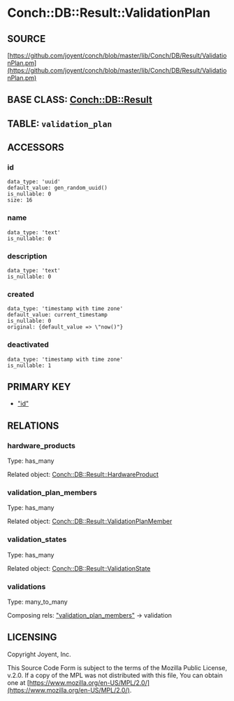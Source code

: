 # Conch::DB::Result::ValidationPlan

## SOURCE

[https://github.com/joyent/conch/blob/master/lib/Conch/DB/Result/ValidationPlan.pm](https://github.com/joyent/conch/blob/master/lib/Conch/DB/Result/ValidationPlan.pm)

## BASE CLASS: [Conch::DB::Result](../modules/Conch%3A%3ADB%3A%3AResult)

## TABLE: `validation_plan`

## ACCESSORS

### id

```
data_type: 'uuid'
default_value: gen_random_uuid()
is_nullable: 0
size: 16
```

### name

```
data_type: 'text'
is_nullable: 0
```

### description

```
data_type: 'text'
is_nullable: 0
```

### created

```
data_type: 'timestamp with time zone'
default_value: current_timestamp
is_nullable: 0
original: {default_value => \"now()"}
```

### deactivated

```
data_type: 'timestamp with time zone'
is_nullable: 1
```

## PRIMARY KEY

- ["id"](#id)

## RELATIONS

### hardware\_products

Type: has\_many

Related object: [Conch::DB::Result::HardwareProduct](../modules/Conch%3A%3ADB%3A%3AResult%3A%3AHardwareProduct)

### validation\_plan\_members

Type: has\_many

Related object: [Conch::DB::Result::ValidationPlanMember](../modules/Conch%3A%3ADB%3A%3AResult%3A%3AValidationPlanMember)

### validation\_states

Type: has\_many

Related object: [Conch::DB::Result::ValidationState](../modules/Conch%3A%3ADB%3A%3AResult%3A%3AValidationState)

### validations

Type: many\_to\_many

Composing rels: ["validation\_plan\_members"](#validation_plan_members) -> validation

## LICENSING

Copyright Joyent, Inc.

This Source Code Form is subject to the terms of the Mozilla Public License,
v.2.0. If a copy of the MPL was not distributed with this file, You can obtain
one at [https://www.mozilla.org/en-US/MPL/2.0/](https://www.mozilla.org/en-US/MPL/2.0/).
